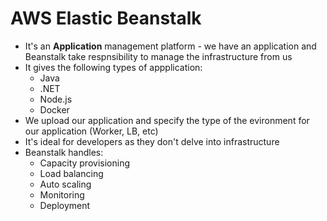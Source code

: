 # AWS Elastic Beanstalk

* It's an **Application** management platform - we have an application and Beanstalk take respnsibility to manage the infrastructure from us
* It gives the following types of appplication:
  * Java
  * .NET
  * Node.js
  * Docker
* We upload our application and specify the type of the evironment for our application (Worker, LB, etc)
* It's ideal for developers as they don't delve into infrastructure
* Beanstalk handles:
  * Capacity provisioning
  * Load balancing
  * Auto scaling
  * Monitoring
  * Deployment

